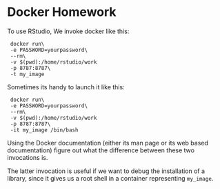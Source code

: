 Docker Homework
===============

To use RStudio, We invoke docker like this:


     docker run\
     -e PASSWORD=yourpassword\
     --rm\
     -v $(pwd):/home/rstudio/work
     -p 8787:8787\
     -t my_image

Sometimes its handy to launch it like this:


     docker run\
     -e PASSWORD=yourpassword\
     --rm\
     -v $(pwd):/home/rstudio/work
     -p 8787:8787\
     -it my_image /bin/bash


Using the Docker documentation (either its man page or its web based
documentation) figure out what the difference between these two
invocations is. 

The latter invocation is useful if we want to debug the installation
of a library, since it gives us a root shell in a container
representing `my_image`.

